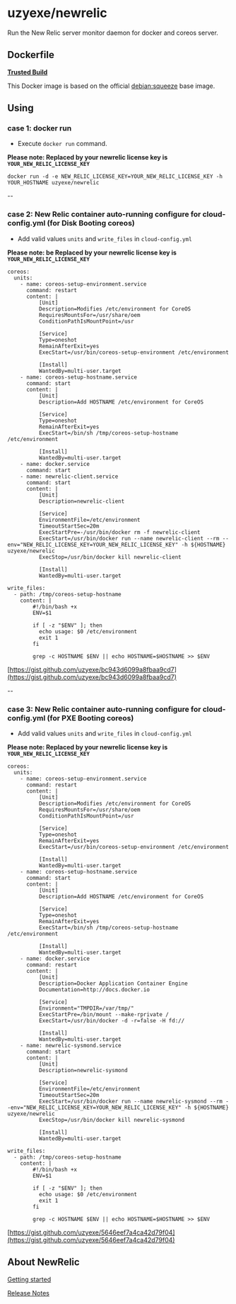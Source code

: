 # uzyexe/newrelic

Run the New Relic server monitor daemon for docker and coreos server.

## Dockerfile

[**Trusted Build**](https://index.docker.io/u/uzyexe/newrelic)

This Docker image is based on the official [debian:squeeze](https://index.docker.io/_/debian/) base image.

## Using

### case 1: docker run

* Execute `docker run` command.

**Please note: Replaced by your newrelic license key is `YOUR_NEW_RELIC_LICENSE_KEY`**

    docker run -d -e NEW_RELIC_LICENSE_KEY=YOUR_NEW_RELIC_LICENSE_KEY -h YOUR_HOSTNAME uzyexe/newrelic

--

### case 2: New Relic container auto-running configure for cloud-config.yml (for Disk Booting coreos)

* Add valid values `units` and `write_files` in `cloud-config.yml`

**Please note: be Replaced by your newrelic license key is `YOUR_NEW_RELIC_LICENSE_KEY`**

    coreos:
      units:
        - name: coreos-setup-environment.service
          command: restart
          content: |
              [Unit]
              Description=Modifies /etc/environment for CoreOS
              RequiresMountsFor=/usr/share/oem
              ConditionPathIsMountPoint=/usr
               
              [Service]
              Type=oneshot
              RemainAfterExit=yes
              ExecStart=/usr/bin/coreos-setup-environment /etc/environment
              
              [Install]
              WantedBy=multi-user.target
        - name: coreos-setup-hostname.service
          command: start
          content: |
              [Unit]
              Description=Add HOSTNAME /etc/environment for CoreOS

              [Service]
              Type=oneshot
              RemainAfterExit=yes
              ExecStart=/bin/sh /tmp/coreos-setup-hostname /etc/environment

              [Install]
              WantedBy=multi-user.target
        - name: docker.service
          command: start
        - name: newrelic-client.service
          command: start
          content: |
              [Unit]
              Description=newrelic-client

              [Service]
              EnvironmentFile=/etc/environment
              TimeoutStartSec=20m
              ExecStartPre=-/usr/bin/docker rm -f newrelic-client
              ExecStart=/usr/bin/docker run --name newrelic-client --rm --env="NEW_RELIC_LICENSE_KEY=YOUR_NEW_RELIC_LICENSE_KEY" -h ${HOSTNAME} uzyexe/newrelic
              ExecStop=/usr/bin/docker kill newrelic-client

              [Install]
              WantedBy=multi-user.target

    write_files:
      - path: /tmp/coreos-setup-hostname
        content: |
            #!/bin/bash +x
            ENV=$1

            if [ -z "$ENV" ]; then
              echo usage: $0 /etc/environment
              exit 1
            fi

            grep -c HOSTNAME $ENV || echo HOSTNAME=$HOSTNAME >> $ENV

[https://gist.github.com/uzyexe/bc943d6099a8fbaa9cd7](https://gist.github.com/uzyexe/bc943d6099a8fbaa9cd7)

--

### case 3: New Relic container auto-running configure for cloud-config.yml (for PXE Booting coreos)

* Add valid values `units` and `write_files` in `cloud-config.yml`

**Please note: Replaced by your newrelic license key is `YOUR_NEW_RELIC_LICENSE_KEY`**

    coreos:
      units:
        - name: coreos-setup-environment.service
          command: restart
          content: |
              [Unit]
              Description=Modifies /etc/environment for CoreOS
              RequiresMountsFor=/usr/share/oem
              ConditionPathIsMountPoint=/usr
               
              [Service]
              Type=oneshot
              RemainAfterExit=yes
              ExecStart=/usr/bin/coreos-setup-environment /etc/environment
              
              [Install]
              WantedBy=multi-user.target
        - name: coreos-setup-hostname.service
          command: start
          content: |
              [Unit]
              Description=Add HOSTNAME /etc/environment for CoreOS

              [Service]
              Type=oneshot
              RemainAfterExit=yes
              ExecStart=/bin/sh /tmp/coreos-setup-hostname /etc/environment

              [Install]
              WantedBy=multi-user.target
        - name: docker.service
          command: restart
          content: |
              [Unit]
              Description=Docker Application Container Engine
              Documentation=http://docs.docker.io

              [Service]
              Environment="TMPDIR=/var/tmp/"
              ExecStartPre=/bin/mount --make-rprivate /
              ExecStart=/usr/bin/docker -d -r=false -H fd://

              [Install]
              WantedBy=multi-user.target
        - name: newrelic-sysmond.service
          command: start
          content: |
              [Unit]
              Description=newrelic-sysmond

              [Service]
              EnvironmentFile=/etc/environment
              TimeoutStartSec=20m
              ExecStart=/usr/bin/docker run --name newrelic-sysmond --rm --env="NEW_RELIC_LICENSE_KEY=YOUR_NEW_RELIC_LICENSE_KEY" -h ${HOSTNAME} uzyexe/newrelic
              ExecStop=/usr/bin/docker kill newrelic-sysmond

              [Install]
              WantedBy=multi-user.target

    write_files:
      - path: /tmp/coreos-setup-hostname
        content: |
            #!/bin/bash +x
            ENV=$1

            if [ -z "$ENV" ]; then
              echo usage: $0 /etc/environment
              exit 1
            fi

            grep -c HOSTNAME $ENV || echo HOSTNAME=$HOSTNAME >> $ENV

[https://gist.github.com/uzyexe/5646eef7a4ca42d79f04](https://gist.github.com/uzyexe/5646eef7a4ca42d79f04)

## About NewRelic

[Getting started](https://docs.newrelic.com/docs/server/new-relic-servers)

[Release Notes](https://docs.newrelic.com/docs/releases/linux_server/)
